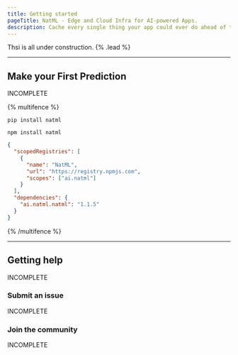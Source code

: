 ```yaml
---
title: Getting started
pageTitle: NatML - Edge and Cloud Infra for AI-powered Apps.
description: Cache every single thing your app could ever do ahead of time, so your code never even has to run at all.
---
```


Thsi is all under construction. {% .lead %}

---

## Make your First Prediction
INCOMPLETE

{% multifence %}

```shell {% framework="python" %}
pip install natml
```

```shell {% framework="javascript" %}
npm install natml
```

```json {% framework="unity" highlight=["2..8", 10] %}
{
  "scopedRegistries": [
    {
      "name": "NatML",
      "url": "https://registry.npmjs.com",
      "scopes": ["ai.natml"]
    }
  ],
  "dependencies": {
    "ai.natml.natml": "1.1.5"
  }
}
```
{% /multifence %}

---

## Getting help
INCOMPLETE

### Submit an issue
INCOMPLETE

### Join the community
INCOMPLETE
